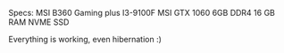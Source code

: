 Specs:
MSI B360 Gaming plus
I3-9100F
MSI GTX 1060 6GB
DDR4 16 GB RAM
NVME SSD

Everything is working, even hibernation :)
